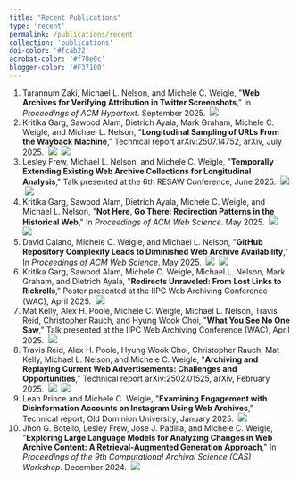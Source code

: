 ```yaml
---
title: "Recent Publications"
type: 'recent'
permalink: /publications/recent
collection: 'publications'
doi-color: '#fcab22'
acrobat-color: '#f70e0c'
blogger-color: '#F37100'
---
```

1. Tarannum Zaki, Michael L. Nelson, and Michele C. Weigle, "**Web Archives for Verifying Attribution in Twitter Screenshots**," In *Proceedings of ACM Hypertext*. September 2025. &nbsp;<a href='/publications/bibtex#zaki-ht25' target='_blank' class='btn btn--mcwbibtex'><img src='../images/BibTeX_logo-16px-high.png'/></a>
1. Kritika Garg, Sawood Alam, Dietrich Ayala, Mark Graham, Michele C. Weigle, and Michael L. Nelson, "**Longitudinal Sampling of URLs From the Wayback Machine**," Technical report arXiv:2507.14752, arXiv, July 2025. &nbsp;<a href='https://arxiv.org/abs/2507.14752' target='_blank' class='btn btn--mcwarxiv'><img src='../images/arxiv-logo-16px-high.png'/></a> &nbsp;<a href='/publications/bibtex#garg-tr2025' target='_blank' class='btn btn--mcwbibtex'><img src='../images/BibTeX_logo-16px-high.png'/></a>
1. Lesley Frew, Michael L. Nelson, and Michele C. Weigle, "**Temporally Extending Existing Web Archive Collections for Longitudinal Analysis**," Talk presented at the 6th RESAW Conference, June 2025. &nbsp;<a href='https://arxiv.org/abs/2505.24091' target='_blank' class='btn btn--mcwarxiv'><img src='../images/arxiv-logo-16px-high.png'/></a> &nbsp;<a href='/publications/bibtex#frew-resaw25' target='_blank' class='btn btn--mcwbibtex'><img src='../images/BibTeX_logo-16px-high.png'/></a>
1. Kritika Garg, Sawood Alam, Dietrich Ayala, Michele C. Weigle, and Michael L. Nelson, "**Not Here, Go There: Redirection Patterns in the Historical Web**," In *Proceedings of ACM Web Science*. May 2025. &nbsp;<a href='https://arxiv.org/abs/2507.22019' target='_blank' class='btn btn--mcwarxiv'><img src='../images/arxiv-logo-16px-high.png'/></a> &nbsp;<a href='/publications/bibtex#garg-websci25' target='_blank' class='btn btn--mcwbibtex'><img src='../images/BibTeX_logo-16px-high.png'/></a>
1. David Calano, Michele C. Weigle, and Michael L. Nelson, "**GitHub Repository Complexity Leads to Diminished Web Archive Availability**," In *Proceedings of ACM Web Science*. May 2025. &nbsp;<a href='https://arxiv.org/abs/2505.15042' target='_blank' class='btn btn--mcwarxiv'><img src='../images/arxiv-logo-16px-high.png'/></a> &nbsp;<a href='/publications/bibtex#calano-websci25' target='_blank' class='btn btn--mcwbibtex'><img src='../images/BibTeX_logo-16px-high.png'/></a>
1. Kritika Garg, Sawood Alam, Michele C. Weigle, Michael L. Nelson, Mark Graham, and Dietrich Ayala, "**Redirects Unraveled: From Lost Links to Rickrolls**," Poster presented at the IIPC Web Archiving Conference (WAC), April 2025. &nbsp;<a href='/publications/bibtex#garg-wac25' target='_blank' class='btn btn--mcwbibtex'><img src='../images/BibTeX_logo-16px-high.png'/></a>
1. Mat Kelly, Alex H. Poole, Michele C. Weigle, Michael L. Nelson, Travis Reid, Christopher Rauch, and Hyung Wook Choi, "**What You See No One Saw**," Talk presented at the IIPC Web Archiving Conference (WAC), April 2025. &nbsp;<a href='/publications/bibtex#kelly-wac25' target='_blank' class='btn btn--mcwbibtex'><img src='../images/BibTeX_logo-16px-high.png'/></a>
1. Travis Reid, Alex H. Poole, Hyung Wook Choi, Christopher Rauch, Mat Kelly, Michael L. Nelson, and Michele C. Weigle, "**Archiving and Replaying Current Web Advertisements: Challenges and Opportunities**," Technical report arXiv:2502.01525, arXiv, February 2025. &nbsp;<a href='https://arxiv.org/abs/2502.01525' target='_blank' class='btn btn--mcwarxiv'><img src='../images/arxiv-logo-16px-high.png'/></a> &nbsp;<a href='/publications/bibtex#reid-tr2025' target='_blank' class='btn btn--mcwbibtex'><img src='../images/BibTeX_logo-16px-high.png'/></a>
1. Leah Prince and Michele C. Weigle, "**Examining Engagement with Disinformation Accounts on Instagram Using Web Archives**," Technical report, Old Dominion University, January 2025. <a href='https://www.cs.odu.edu/~mweigle/papers/prince-REU2024.pdf' target='_blank'><i class='fas fa-solid fa-file-pdf' style='color: {{ page.acrobat-color }}'></i></a> &nbsp;<a href='/publications/bibtex#prince-tr2025' target='_blank' class='btn btn--mcwbibtex'><img src='../images/BibTeX_logo-16px-high.png'/></a>
1. Jhon G. Botello, Lesley Frew, Jose J. Padilla, and Michele C. Weigle, "**Exploring Large Language Models for Analyzing Changes in Web Archive Content: A Retrieval-Augmented Generation Approach**," In *Proceedings of the 9th Computational Archival Science (CAS) Workshop*. December 2024. &nbsp;<a href='/publications/bibtex#botello-cas24' target='_blank' class='btn btn--mcwbibtex'><img src='../images/BibTeX_logo-16px-high.png'/></a>
